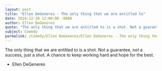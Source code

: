 ```yaml
---
layout: post
title: "Ellen DeGeneres - The only thing that we are entitled to"
date: 2024-12-28 12:00:00 -0000
author: Ellen DeGeneres
quote: "The only thing that we are entitled to is a shot. Not a guarantee, not a success, just a shot. A chance to keep working hard and hope for the best."
subject: Comedy
permalink: /Comedy/Ellen DeGeneres/Ellen DeGeneres - The only thing that we are entitled to
---
```


The only thing that we are entitled to is a shot. Not a guarantee, not a success, just a shot. A chance to keep working hard and hope for the best.

- Ellen DeGeneres
